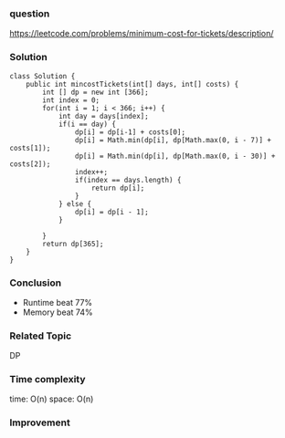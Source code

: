 ### question
https://leetcode.com/problems/minimum-cost-for-tickets/description/
### Solution
```
class Solution {
    public int mincostTickets(int[] days, int[] costs) {
        int [] dp = new int [366];
        int index = 0;
        for(int i = 1; i < 366; i++) {
            int day = days[index];
            if(i == day) {
                dp[i] = dp[i-1] + costs[0];
                dp[i] = Math.min(dp[i], dp[Math.max(0, i - 7)] + costs[1]);
                dp[i] = Math.min(dp[i], dp[Math.max(0, i - 30)] + costs[2]);
                index++;
                if(index == days.length) {
                    return dp[i];
                }
            } else {
                dp[i] = dp[i - 1];
            }

        }
        return dp[365];
    }
}
```
### Conclusion
- Runtime beat 77%
- Memory beat 74%

### Related Topic
DP

### Time complexity
time: O(n)
space: O(n)

### Improvement